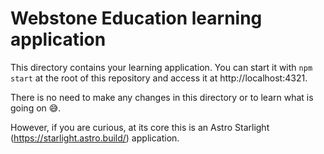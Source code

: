 # Webstone Education learning application

This directory contains your learning application. You can start it with `npm start` at the root of this repository and access it at http://localhost:4321.

There is no need to make any changes in this directory or to learn what is going on 😅.

However, if you are curious, at its core this is an Astro Starlight (https://starlight.astro.build/) application.
